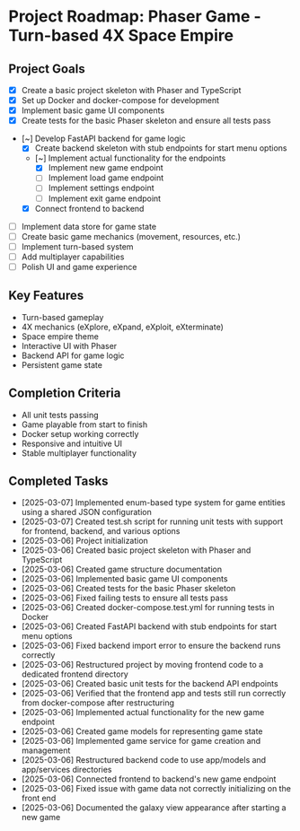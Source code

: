 # Project Roadmap: Phaser Game - Turn-based 4X Space Empire

## Project Goals
- [x] Create a basic project skeleton with Phaser and TypeScript
- [x] Set up Docker and docker-compose for development
- [x] Implement basic game UI components
- [x] Create tests for the basic Phaser skeleton and ensure all tests pass
- [~] Develop FastAPI backend for game logic
  - [x] Create backend skeleton with stub endpoints for start menu options
  - [~] Implement actual functionality for the endpoints
    - [x] Implement new game endpoint
    - [ ] Implement load game endpoint
    - [ ] Implement settings endpoint
    - [ ] Implement exit game endpoint
  - [x] Connect frontend to backend
- [ ] Implement data store for game state
- [ ] Create basic game mechanics (movement, resources, etc.)
- [ ] Implement turn-based system
- [ ] Add multiplayer capabilities
- [ ] Polish UI and game experience

## Key Features
- Turn-based gameplay
- 4X mechanics (eXplore, eXpand, eXploit, eXterminate)
- Space empire theme
- Interactive UI with Phaser
- Backend API for game logic
- Persistent game state

## Completion Criteria
- All unit tests passing
- Game playable from start to finish
- Docker setup working correctly
- Responsive and intuitive UI
- Stable multiplayer functionality

## Completed Tasks
- [2025-03-07] Implemented enum-based type system for game entities using a shared JSON configuration
- [2025-03-07] Created test.sh script for running unit tests with support for frontend, backend, and various options
- [2025-03-06] Project initialization
- [2025-03-06] Created basic project skeleton with Phaser and TypeScript
- [2025-03-06] Created game structure documentation
- [2025-03-06] Implemented basic game UI components
- [2025-03-06] Created tests for the basic Phaser skeleton
- [2025-03-06] Fixed failing tests to ensure all tests pass
- [2025-03-06] Created docker-compose.test.yml for running tests in Docker
- [2025-03-06] Created FastAPI backend with stub endpoints for start menu options
- [2025-03-06] Fixed backend import error to ensure the backend runs correctly
- [2025-03-06] Restructured project by moving frontend code to a dedicated frontend directory
- [2025-03-06] Created basic unit tests for the backend API endpoints
- [2025-03-06] Verified that the frontend app and tests still run correctly from docker-compose after restructuring
- [2025-03-06] Implemented actual functionality for the new game endpoint
- [2025-03-06] Created game models for representing game state
- [2025-03-06] Implemented game service for game creation and management
- [2025-03-06] Restructured backend code to use app/models and app/services directories
- [2025-03-06] Connected frontend to backend's new game endpoint
- [2025-03-06] Fixed issue with game data not correctly initializing on the front end
- [2025-03-06] Documented the galaxy view appearance after starting a new game
